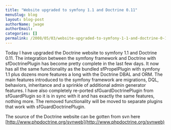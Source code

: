 ```yaml
---
title: "Website upgraded to symfony 1.1 and Doctrine 0.11"
menuSlug: blog
layout: blog-post
authorName: jwage
authorEmail:
categories: []
permalink: /2008/05/03/website-upgraded-to-symfony-1-1-and-doctrine-0-11.html
---
```

<p>

Today I have upgraded the Doctrine website to symfony 1.1 and Doctrine
0.11. The integration between the symfony framework and Doctrine with
sfDoctrinePlugin has become pretty complete in the last few days. It now
has all the same functionality as the bundled sfPropelPlugin with
symfony 1.1 plus dozens more features a long with the Doctrine DBAL and
ORM. The main features introduced to the symfony framework are
migrations, DQL, behaviors, inheritance and a sprinkle of additional
admin generator features. I have also completely re-ported
sfGuardDoctrinePlugin from sfGuardPlugin so it is in sync with it and
has exactly the same features, nothing more. The removed functionality
will be moved to separate plugins that work with sfGuardDoctrinePlugin.

</p><p>

The source of the Doctrine website can be gotten from svn here
[http://www.phpdoctrine.org/svnweb](http://www.phpdoctrine.org/svnweb)

</p>


